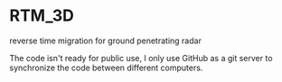# RTM_3D

reverse time migration for ground penetrating radar

The code isn't ready for public use, I only use GitHub as a git server to synchronize the code between different computers.
